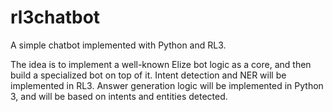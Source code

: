 # rl3chatbot
A simple chatbot implemented with Python and RL3.

The idea is to implement a well-known Elize bot logic as a core, and then build a specialized bot on top of it. Intent detection and NER will be implemented in RL3. Answer generation logic will be
implemented in Python 3, and will be based on intents and entities detected.
